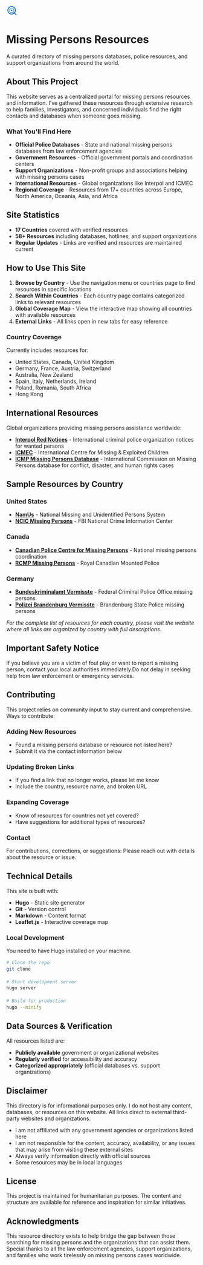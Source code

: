 <img src="static/favicon.svg" alt="Missing Persons Resources" width="32" height="32">

# Missing Persons Resources

A curated directory of missing persons databases, police resources, and support organizations from around the world.


## About This Project

This website serves as a centralized portal for missing persons resources and information. I've gathered these resources through extensive research to help families, investigators, and concerned individuals find the right contacts and databases when someone goes missing.

### What You'll Find Here

- **Official Police Databases** - State and national missing persons databases from law enforcement agencies
- **Government Resources** - Official government portals and coordination centers
- **Support Organizations** - Non-profit groups and associations helping with missing persons cases
- **International Resources** - Global organizations like Interpol and ICMEC
- **Regional Coverage** - Resources from 17+ countries across Europe, North America, Oceania, Asia, and Africa

## Site Statistics

- **17 Countries** covered with verified resources
- **58+ Resources** including databases, hotlines, and support organizations
- **Regular Updates** - Links are verified and resources are maintained current

## How to Use This Site

1. **Browse by Country** - Use the navigation menu or countries page to find resources in specific locations
2. **Search Within Countries** - Each country page contains categorized links to relevant resources
3. **Global Coverage Map** - View the interactive map showing all countries with available resources
4. **External Links** - All links open in new tabs for easy reference

### Country Coverage

Currently includes resources for:
- United States, Canada, United Kingdom
- Germany, France, Austria, Switzerland
- Australia, New Zealand
- Spain, Italy, Netherlands, Ireland
- Poland, Romania, South Africa
- Hong Kong

## International Resources

Global organizations providing missing persons assistance worldwide:

- **[Interpol Red Notices](https://www.interpol.int/en/How-we-work/Notices/Red-Notices)** - International criminal police organization notices for wanted persons
- **[ICMEC](https://www.icmec.org)** - International Centre for Missing & Exploited Children
- **[ICMP Missing Persons Database](https://oic.icmp.int/index.php?w=reg_lista_pub_ter_in&x=search&l=en)** - International Commission on Missing Persons database for conflict, disaster, and human rights cases

## Sample Resources by Country

### United States
- **[NamUs](https://namus.nij.ojp.gov/)** - National Missing and Unidentified Persons System
- **[NCIC Missing Persons](https://www.fbi.gov/services/cjis/ncic)** - FBI National Crime Information Center

### Canada
- **[Canadian Police Centre for Missing Persons](https://www.canada.ca/en/public-safety-canada/services/missing-persons.html)** - National missing persons coordination
- **[RCMP Missing Persons](https://www.rcmp-grc.gc.ca/en/missing-and-exploited-children)** - Royal Canadian Mounted Police

### Germany
- **[Bundeskriminalamt Vermisste](https://www.bka.de/DE/UnsereAufgaben/Deliktsbereiche/VermisstePersonen/vermisstePersonen_node.html)** - Federal Criminal Police Office missing persons
- **[Polizei Brandenburg Vermisste](https://www.polizei.brandenburg.de/sicherheit/vermisste)** - Brandenburg State Police missing persons

*For the complete list of resources for each country, please visit the website where all links are organized by country with full descriptions.*

## Important Safety Notice

If you believe you are a victim of foul play or want to report a missing person, contact your local authorities immediately.Do not delay in seeking help from law enforcement or emergency services.

## Contributing

This project relies on community input to stay current and comprehensive. Ways to contribute:

### Adding New Resources
- Found a missing persons database or resource not listed here?
- Submit it via the contact information below

### Updating Broken Links
- If you find a link that no longer works, please let me know
- Include the country, resource name, and broken URL

### Expanding Coverage
- Know of resources for countries not yet covered?
- Have suggestions for additional types of resources?

### Contact
For contributions, corrections, or suggestions: Please reach out with details about the resource or issue.

## Technical Details

This site is built with:
- **Hugo** - Static site generator
- **Git** - Version control
- **Markdown** - Content format
- **Leaflet.js** - Interactive coverage map

### Local Development

You need to have Hugo installed on your machine. 

```bash
# Clone the repo
git clone 

# Start development server
hugo server

# Build for production
hugo --minify
```

## Data Sources & Verification

All resources listed are:
- **Publicly available** government or organizational websites
- **Regularly verified** for accessibility and accuracy
- **Categorized appropriately** (official databases vs. support organizations)

## Disclaimer

This directory is for informational purposes only. I do not host any content, databases, or resources on this website. All links direct to external third-party websites and organizations.

- I am not affiliated with any government agencies or organizations listed here
- I am not responsible for the content, accuracy, availability, or any issues that may arise from visiting these external sites
- Always verify information directly with official sources
- Some resources may be in local languages

## License

This project is maintained for humanitarian purposes. The content and structure are available for reference and inspiration for similar initiatives.

## Acknowledgments

This resource directory exists to help bridge the gap between those searching for missing persons and the organizations that can assist them. Special thanks to all the law enforcement agencies, support organizations, and families who work tirelessly on missing persons cases worldwide.

